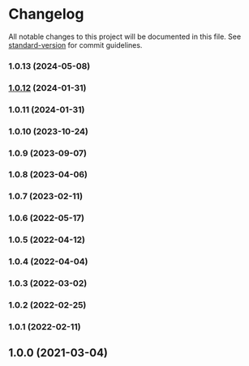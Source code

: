 # Changelog

All notable changes to this project will be documented in this file. See [standard-version](https://github.com/conventional-changelog/standard-version) for commit guidelines.

### 1.0.13 (2024-05-08)

### [1.0.12](https://github.com/Kikobeats/country-vat/compare/v1.0.11...v1.0.12) (2024-01-31)

### 1.0.11 (2024-01-31)

### 1.0.10 (2023-10-24)

### 1.0.9 (2023-09-07)

### 1.0.8 (2023-04-06)

### 1.0.7 (2023-02-11)

### 1.0.6 (2022-05-17)

### 1.0.5 (2022-04-12)

### 1.0.4 (2022-04-04)

### 1.0.3 (2022-03-02)

### 1.0.2 (2022-02-25)

### 1.0.1 (2022-02-11)

## 1.0.0 (2021-03-04)
